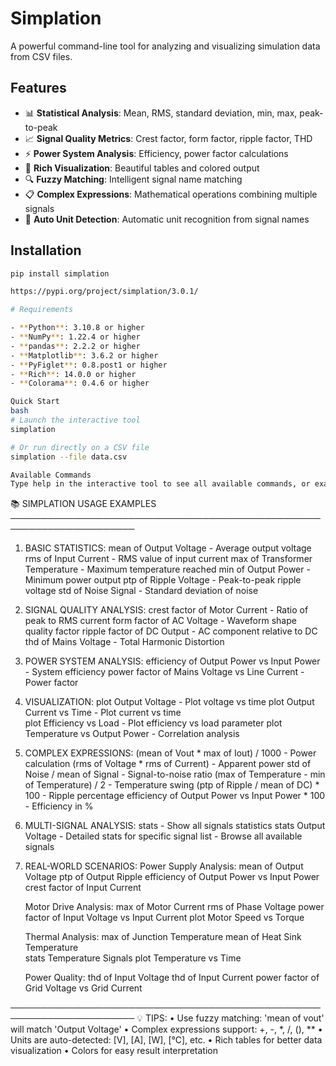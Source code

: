 # Simplation

A powerful command-line tool for analyzing and visualizing simulation data from CSV files.

## Features

- 📊 **Statistical Analysis**: Mean, RMS, standard deviation, min, max, peak-to-peak
- 📈 **Signal Quality Metrics**: Crest factor, form factor, ripple factor, THD
- ⚡ **Power System Analysis**: Efficiency, power factor calculations
- 🎨 **Rich Visualization**: Beautiful tables and colored output
- 🔍 **Fuzzy Matching**: Intelligent signal name matching
- 📋 **Complex Expressions**: Mathematical operations combining multiple signals
- 🎯 **Auto Unit Detection**: Automatic unit recognition from signal names

## Installation

```bash
pip install simplation

https://pypi.org/project/simplation/3.0.1/

# Requirements

- **Python**: 3.10.8 or higher
- **NumPy**: 1.22.4 or higher
- **pandas**: 2.2.2 or higher  
- **Matplotlib**: 3.6.2 or higher
- **PyFiglet**: 0.8.post1 or higher
- **Rich**: 14.0.0 or higher
- **Colorama**: 0.4.6 or higher


```
```bash
Quick Start
bash
# Launch the interactive tool
simplation

# Or run directly on a CSV file
simplation --file data.csv
```
```bash
Available Commands
Type help in the interactive tool to see all available commands, or examples for detailed usage examples.

```
📚 SIMPLATION USAGE EXAMPLES
──────────────────────────────────────────────────────────────────────

1. BASIC STATISTICS:
   mean of Output Voltage           - Average output voltage
   rms of Input Current             - RMS value of input current
   max of Transformer Temperature   - Maximum temperature reached
   min of Output Power              - Minimum power output
   ptp of Ripple Voltage            - Peak-to-peak ripple voltage
   std of Noise Signal              - Standard deviation of noise

2. SIGNAL QUALITY ANALYSIS:
   crest factor of Motor Current    - Ratio of peak to RMS current
   form factor of AC Voltage        - Waveform shape quality factor
   ripple factor of DC Output       - AC component relative to DC
   thd of Mains Voltage             - Total Harmonic Distortion

3. POWER SYSTEM ANALYSIS:
   efficiency of Output Power vs Input Power    - System efficiency
   power factor of Mains Voltage vs Line Current - Power factor

4. VISUALIZATION:
   plot Output Voltage              - Plot voltage vs time
   plot Output Current vs Time      - Plot current vs time  
   plot Efficiency vs Load          - Plot efficiency vs load parameter
   plot Temperature vs Output Power - Correlation analysis

5. COMPLEX EXPRESSIONS:
   (mean of Vout * max of Iout) / 1000                    - Power calculation
   (rms of Voltage * rms of Current)                      - Apparent power
   std of Noise / mean of Signal                          - Signal-to-noise ratio
   (max of Temperature - min of Temperature) / 2          - Temperature swing
   (ptp of Ripple / mean of DC) * 100                     - Ripple percentage
   efficiency of Output Power vs Input Power * 100        - Efficiency in %

6. MULTI-SIGNAL ANALYSIS:
   stats                           - Show all signals statistics
   stats Output Voltage            - Detailed stats for specific signal
   list                            - Browse all available signals

7. REAL-WORLD SCENARIOS:
   Power Supply Analysis:
     mean of Output Voltage
     ptp of Output Ripple
     efficiency of Output Power vs Input Power
     crest factor of Input Current

   Motor Drive Analysis:
     max of Motor Current
     rms of Phase Voltage
     power factor of Input Voltage vs Input Current
     plot Motor Speed vs Torque

   Thermal Analysis:
     max of Junction Temperature
     mean of Heat Sink Temperature  
     stats Temperature Signals
     plot Temperature vs Time

   Power Quality:
     thd of Input Voltage
     thd of Input Current
     power factor of Grid Voltage vs Grid Current

──────────────────────────────────────────────────────────────────────
💡 TIPS:
• Use fuzzy matching: 'mean of vout' will match 'Output Voltage'
• Complex expressions support: +, -, *, /, (), **
• Units are auto-detected: [V], [A], [W], [°C], etc.
• Rich tables for better data visualization
• Colors for easy result interpretation
